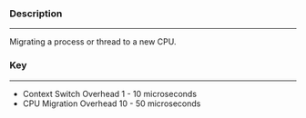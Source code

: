 ### Description
---
Migrating a process or thread to a new CPU. 

### Key 
---
- Context Switch Overhead 1 - 10 microseconds
- CPU Migration Overhead 10 - 50 microseconds